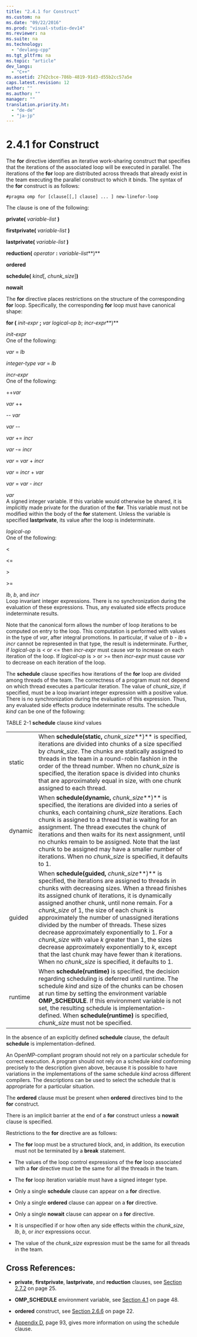 ```yaml
---
title: "2.4.1 for Construct"
ms.custom: na
ms.date: "09/22/2016"
ms.prod: "visual-studio-dev14"
ms.reviewer: na
ms.suite: na
ms.technology: 
  - "devlang-cpp"
ms.tgt_pltfrm: na
ms.topic: "article"
dev_langs: 
  - "C++"
ms.assetid: 27d2cbce-786b-4819-91d3-d55b2cc57a5e
caps.latest.revision: 12
author: ""
ms.author: ""
manager: ""
translation.priority.ht: 
  - "de-de"
  - "ja-jp"
---
```

# 2.4.1 for Construct
The **for** directive identifies an iterative work-sharing construct that specifies that the iterations of the associated loop will be executed in parallel. The iterations of the **for** loop are distributed across threads that already exist in the team executing the parallel construct to which it binds. The syntax of the **for** construct is as follows:  
  
```  
#pragma omp for [clause[[,] clause] ... ] new-linefor-loop  
```  
  
 The clause is one of the following:  
  
 **private(** *variable-list* **)**  
  
 **firstprivate(** *variable-list* **)**  
  
 **lastprivate(** *variable-list* **)**  
  
 **reduction(** *operator* **:** *variable-list***)**  
  
 **ordered**  
  
 **schedule(** *kind*[, *chunk_size*]**)**  
  
 **nowait**  
  
 The **for** directive places restrictions on the structure of the corresponding **for** loop. Specifically, the corresponding **for** loop must have canonical shape:  
  
 **for (** *init-expr* **;** *var  logical-op  b*; *incr-expr***)**  
  
 *init-expr*  
 One of the following:  
  
 *var* = *lb*  
  
 *integer-type var* = *lb*  
  
 *incr-expr*  
 One of the following:  
  
 ++*var*  
  
 *var* ++  
  
 -- *var*  
  
 *var* --  
  
 *var* += *incr*  
  
 *var* -= *incr*  
  
 *var* = *var* + *incr*  
  
 *var* = *incr* + *var*  
  
 *var* = *var* - *incr*  
  
 *var*  
 A signed integer variable. If this variable would otherwise be shared, it is implicitly made private for the duration of the **for**.   This variable must not be modified within the body of the **for** statement. Unless the variable is specified **lastprivate**, its value after the loop is indeterminate.  
  
 *logical-op*  
 One of the following:  
  
 <  
  
 <=  
  
 \>  
  
 \>=  
  
 *lb*, *b*, and *incr*  
 Loop invariant integer expressions. There is no synchronization during the evaluation of these expressions. Thus, any evaluated side effects produce indeterminate results.  
  
 Note that the canonical form allows the number of loop iterations to be computed on entry to the loop. This computation is performed with values in the type of *var*, after integral promotions. In particular, if value of *b* - *lb* + *incr* cannot be represented in that type, the result is indeterminate. Further, if *logical-op* is < or <= then *incr-expr* must cause *var* to increase on each iteration of the loop.   If *logical-op* is > or >= then *incr-expr* must cause *var* to decrease on each iteration of the loop.  
  
 The **schedule** clause specifies how iterations of the **for** loop are divided among threads of the team. The correctness of a program must not depend on which thread executes a particular iteration. The value of *chunk_size*, if specified, must be a loop invariant integer expression with a positive value. There is no synchronization during the evaluation of this expression. Thus, any evaluated side effects produce indeterminate results. The schedule *kind* can be one of the following:  
  
 TABLE 2-1       **schedule** clause *kind* values  
  
|||  
|-|-|  
|static|When **schedule(static,** *chunk_size***)** is specified, iterations are divided into chunks of a size specified by *chunk_size*. The chunks are statically assigned to threads in the team in a round-robin fashion in the order of the thread number. When no *chunk_size* is specified, the iteration space is divided into chunks that are approximately equal in size, with one chunk assigned to each thread.|  
|dynamic|When **schedule(dynamic,** *chunk_size***)** is specified, the iterations are divided into a series of chunks, each containing *chunk_size* iterations. Each chunk is assigned to a thread that is waiting for an assignment. The thread executes the chunk of iterations and then waits for its next assignment, until no chunks remain to be assigned. Note that the last chunk to be assigned may have a smaller number of iterations. When no *chunk_size* is specified, it defaults to 1.|  
|guided|When **schedule(guided,** *chunk_size***)** is specified, the iterations are assigned to threads in chunks with decreasing sizes. When a thread finishes its assigned chunk of iterations, it is dynamically assigned another chunk, until none remain. For a *chunk_size* of 1, the size of each chunk is approximately the number of unassigned iterations divided by the number of threads. These sizes decrease approximately exponentially to 1. For a *chunk_size* with value *k* greater than 1, the sizes decrease approximately exponentially to *k*, except that the last chunk may have fewer than *k* iterations. When no *chunk_size* is specified, it defaults to 1.|  
|runtime|When **schedule(runtime)** is specified, the decision regarding scheduling is deferred until runtime. The schedule *kind* and size of the chunks can be chosen at run time by setting the environment variable **OMP_SCHEDULE**. If this environment variable is not set, the resulting schedule is implementation-defined. When  **schedule(runtime)** is specified, *chunk_size* must not be specified.|  
  
 In the absence of an explicitly defined **schedule** clause, the default **schedule** is implementation-defined.  
  
 An OpenMP-compliant program should not rely on a particular schedule for correct execution. A program should not rely on a schedule *kind* conforming precisely to the description given above, because it is possible to have variations in the implementations of the same schedule *kind* across different compilers. The descriptions can be used to select the schedule that is appropriate for a particular situation.  
  
 The **ordered** clause must be present when **ordered** directives bind to the **for** construct.  
  
 There is an implicit barrier at the end of a **for** construct unless a **nowait** clause is specified.  
  
 Restrictions to the **for** directive are as follows:  
  
-   The **for** loop must be a structured block, and, in addition, its execution must not be terminated by a **break** statement.  
  
-   The values of the loop control expressions of the **for** loop associated with a **for** directive must be the same for all the threads in the team.  
  
-   The **for** loop iteration variable must have a signed integer type.  
  
-   Only a single **schedule** clause can appear on a **for** directive.  
  
-   Only a single **ordered** clause can appear on a **for** directive.  
  
-   Only a single **nowait** clause can appear on a **for** directive.  
  
-   It is unspecified if or how often any side effects within the *chunk_size*, *lb*, *b*, or *incr* expressions occur.  
  
-   The value of the *chunk_size* expression must be the same for all threads in the team.  
  
## Cross References:  
  
-   **private**, **firstprivate**, **lastprivate**, and **reduction** clauses, see [Section 2.7.2](../vs140/2.7.2-data-sharing-attribute-clauses.md) on page 25.  
  
-   **OMP_SCHEDULE** environment variable, see [Section 4.1](../vs140/4.1-omp_schedule.md) on page 48.  
  
-   **ordered** construct, see [Section 2.6.6](../vs140/2.6.6-ordered-construct.md) on page 22.  
  
-   [Appendix D](../vs140/d.-using-the-schedule-clause.md), page 93, gives more information on using the schedule clause.